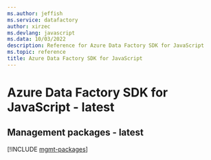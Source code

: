 ```yaml
---
ms.author: jeffish
ms.service: datafactory
author: xirzec
ms.devlang: javascript
ms.data: 10/03/2022
description: Reference for Azure Data Factory SDK for JavaScript
ms.topic: reference
title: Azure Data Factory SDK for JavaScript
---
```

# Azure Data Factory SDK for JavaScript - latest

## Management packages - latest
[!INCLUDE [mgmt-packages](data-factory-mgmt-index.md)]